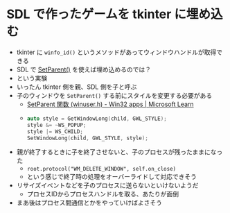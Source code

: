 # SDL で作ったゲームを tkinter に埋め込む

- tkinter に `winfo_id()` というメソッドがあってウィンドウハンドルが取得できる
- SDL で [SetParent()](https://learn.microsoft.com/ja-jp/windows/win32/api/winuser/nf-winuser-setparent) を使えば埋め込めるのでは？
- という実験
- いったん tkinter 側を親、SDL 側を子と呼ぶ
- 子のウィンドウを `SetParent()` する前にスタイルを変更する必要がある
  - [SetParent 関数 (winuser.h) - Win32 apps | Microsoft Learn](https://learn.microsoft.com/ja-jp/windows/win32/api/winuser/nf-winuser-setparent)
  - ```cpp
    auto style = GetWindowLong(child, GWL_STYLE);
    style &= ~WS_POPUP;
    style |= WS_CHILD;
    SetWindowLong(child, GWL_STYLE, style);
    ```
- 親が終了するときに子を終了させないと、子のプロセスが残ったままになった
  - `root.protocol("WM_DELETE_WINDOW", self.on_close)`
  - という感じで終了時の処理をオーバーライドして対応できそう
- リサイズイベントなどを子のプロセスに送らないといけないようだ
  - プロセスIDからプロセスハンドルを取る、あたりが面倒
- まあ後はプロセス間通信とかをやっていけばよさそう

